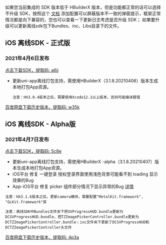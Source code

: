 如果您当前集成的 SDK 版本低于 HBuilderX 版本，但是功能都正常的话可以选择不升级 SDK，按照这个 [文档](https://ask.dcloud.net.cn/article/35627) 添加配置可以屏蔽版本不一致的弹窗提示，框架正常情况都是向下兼容的，您也可以查看一下更新日志考虑是否升级 SDK； 如果要升级可以更新离线sdk包下Bundles、inc、Libs目录下的文件。

## iOS 离线SDK - 正式版

### 2021年4月6日发布 
[点击下载SDK，提取码: a6ij](https://pan.baidu.com/s/1Y5V7ErqRWLg4CMrW-Ddjvg)
+ 更新uni-app离线打包支持，需使用HBuilderX（3.1.8.20210406）版本生成本地打包App资源。

  
  `注意：HX3.0.4版本之后，需要使用Xcode12.1以上版本，否则可能编译报错`



[百度网盘下载历史版本，提取码: w35k](https://pan.baidu.com/s/1gZGJMaSqZQftqgEVtadvEg)



## iOS 离线SDK - Alpha版

### 2021年4月7日发布 
[点击下载SDK，提取码: 5c8e](https://pan.baidu.com/s/1IXXyK6Welkf-cD7Rq4N4JA)
+ 更新uni-app离线打包支持，需使用HBuilderX -alpha（3.1.8.20210407）版本生成本地打包App资源。
+ iOS平台 修复 一键登录 授权登录界面使用浅色背景可能看不到 loading 显示效果的Bug
+ App-iOS平台 修复 picker 组件部分情况下显示异常的Bug [详情](https://ask.dcloud.net.cn/question/119591)

`注意：HX3.1.6版本之后，更新camera模块，需要配置"MetalKit.framework", "GLKit.framework"库`

<!--
`注意:从3.1.5版本开始，iOS离线SDK不支持5+ App打包，如需打包5+ App请使用云打包；离线打包uni-app需要申请`[AppKey](https://nativesupport.dcloud.net.cn/AppDocs/usesdk/appkey)
-->

  
`注意：离线SDK中Bundles文件夹下把SVProgressHUD.bundle更新为DCSVProgressHUD.bundle，把TZImagePickerController.bundle更新为DCTZImagePickerController.bundle；inc文件夹下更新了DCSVProgressHUD和DCTZImagePickerController头文件`
  
[百度网盘下载历史版本，提取码: 4p3a](https://pan.baidu.com/s/1C0H4DhfI-wXG0NaR2AiE7g)
